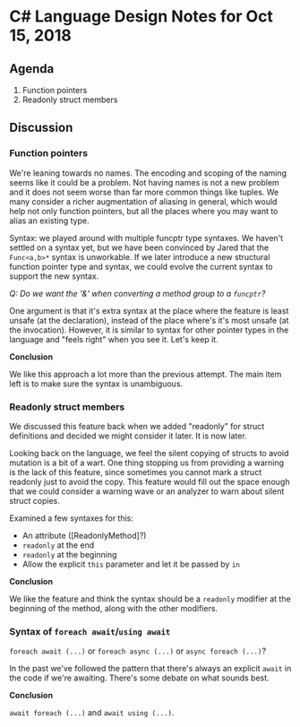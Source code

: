 
# C# Language Design Notes for Oct 15, 2018

## Agenda

1. Function pointers
2. Readonly struct members

## Discussion

### Function pointers

We're leaning towards no names. The encoding and scoping of the naming seems
like it could be a problem. Not having names is not a new problem and it does
not seem worse than far more common things like tuples. We many consider a
richer augmentation of aliasing in general, which would help not only
function pointers, but all the places where you may want to alias an existing
type.

Syntax: we played around with multiple funcptr type syntaxes. We haven't
settled on a syntax yet, but we have been convinced by Jared that the
`Func<a,b>*` syntax is unworkable. If we later introduce a new structural
function pointer type and syntax, we could evolve the current syntax to
support the new syntax.

*Q: Do we want the '&' when converting a method group to a `funcptr`?*

One argument is that it's extra syntax at the place where the feature is
least unsafe (at the declaration), instead of the place where's it's most
unsafe (at the invocation). However, it is similar to syntax for other
pointer types in the language and "feels right" when you see it. Let's keep
it.

**Conclusion**

We like this approach a lot more than the previous attempt. The main item
left is to make sure the syntax is unambiguous.

### Readonly struct members

We discussed this feature back when we added "readonly" for struct
definitions and decided we might consider it later. It is now later.

Looking back on the language, we feel the silent copying of structs to avoid
mutation is a bit of a wart. One thing stopping us from providing a warning
is the lack of this feature, since sometimes you cannot mark a struct
readonly just to avoid the copy. This feature would fill out the space enough
that we could consider a warning wave or an analyzer to warn about silent
struct copies.

Examined a few syntaxes for this:

- An attribute ([ReadonlyMethod]?)
- `readonly` at the end
- `readonly` at the beginning
- Allow the explicit `this` parameter and let it be passed by `in`

**Conclusion**

We like the feature and think the syntax should be a `readonly` modifier at
the beginning of the method, along with the other modifiers.

### Syntax of `foreach await`/`using await`

`foreach await (...)` or `foreach async (...)` or `async foreach (...)`?

In the past we've followed the pattern that there's always an explicit
`await` in the code if we're awaiting. There's some debate on what sounds
best.

**Conclusion**

`await foreach (...)` and `await using (...)`.